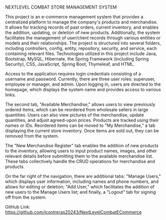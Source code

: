 NEXTLEVEL COMBAT STORE MANAGEMENT SYSTEM

This project is an e-commerce management system that provides a centralized platform to manage the company's products and merchandise. It allows for tracking records of past orders, current inventory, and enables the addition, updating, or deletion of new products. Additionally, the system facilitates the management of user/client records through various entities or models and their relationships. The project is structured into several folders, including controllers, config, entity, repository, security, and service, each containing relevant files. Technologies utilized in this project include Java, Bootstrap, MySQL, Hibernate, the Spring Framework (including Spring Security), CSS, JavaScript, Spring Boot, Thymeleaf, and HTML.

Access to the application requires login credentials consisting of a username and password. Currently, there are three user roles: superuser, employee or manager, and admin. Upon logging in, users are directed to the homepage, which displays the system name and provides access to various links.

The second tab, "Available Merchandise," allows users to view previously ordered items, which can be reordered from wholesale sellers in large quantities. Users can also view pictures of the merchandise, update quantities, and adjust agreed-upon prices. Products are tracked using their names or IDs. Reordered items can be moved to "My Merchandise," a tab displaying the current store inventory. Once items are sold out, they can be removed from the system.

The "New Merchandise Register" tab enables the addition of new products to the inventory, allowing users to input product names, images, and other relevant details before submitting them to the available merchandise list. These tabs collectively handle the CRUD operations for merchandise and products.

On the far right of the navigation, there are additional tabs: "Manage Users," which displays user information, including names and phone numbers, and allows for editing or deletion; "Add User," which facilitates the addition of new users to the Manage Users list; and finally, a "Logout" tab for signing off from the system.

GitHub Link: https://github.com/jcontreras20243/NextLevelCombatECommerce